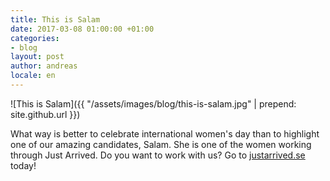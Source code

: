 ```yaml
---
title: This is Salam
date: 2017-03-08 01:00:00 +01:00
categories:
- blog
layout: post
author: andreas
locale: en
---
```


![This is Salam]({{ "/assets/images/blog/this-is-salam.jpg" | prepend: site.github.url }})

What way is better to celebrate international women's day than to highlight one of our amazing candidates, Salam. She is one of the women working through Just Arrived. Do you want to work with us? &zwnj;&zwnj;&zwnj;&zwnj;&zwnj;&zwnj;&zwnj;&zwnj;&zwnj;&zwnj;&zwnj;&zwnj;&zwnj;&zwnj;&zwnj;&zwnj;&zwnj;&zwnj;&zwnj;&zwnj;&zwnj;&zwnj;&zwnj;&zwnj;&zwnj;&zwnj;&zwnj;&zwnj;&zwnj;&zwnj;&zwnj;&zwnj;&zwnj;&zwnj;&zwnj;&zwnj;&zwnj;&zwnj;&zwnj;&zwnj;&zwnj;&zwnj;&zwnj;&zwnj;&zwnj;&zwnj;&zwnj;&zwnj;&zwnj;&zwnj;&zwnj;&zwnj;&zwnj;&zwnj;&zwnj;&zwnj;&zwnj;&zwnj;&zwnj;&zwnj;&zwnj;&zwnj;&zwnj;&zwnj;&zwnj;&zwnj;&zwnj;&zwnj;&zwnj;&zwnj;&zwnj;&zwnj;&zwnj;&zwnj;&zwnj;&zwnj;&zwnj;&zwnj;&zwnj;&zwnj;&zwnj;&zwnj;Go to [justarrived.se](https://justarrived.se) today!




